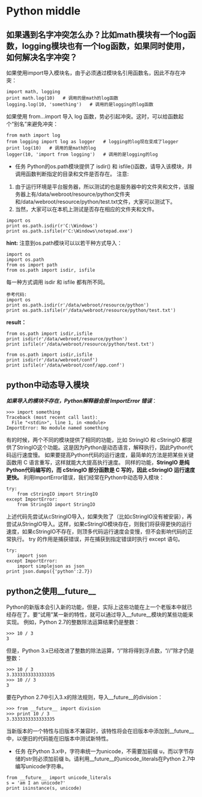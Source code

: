# Python middle
## 如果遇到名字冲突怎么办？比如math模块有一个log函数，logging模块也有一个log函数，如果同时使用，如何解决名字冲突？
如果使用import导入模块名，由于必须通过模块名引用函数名，因此不存在冲突：
```
import math, logging
print math.log(10)   # 调用的是math的log函数
logging.log(10, 'something')   # 调用的是logging的log函数
```
如果使用 from...import 导入 log 函数，势必引起冲突。这时，可以给函数起个“别名”来避免冲突：
```
from math import log
from logging import log as logger   # logging的log现在变成了logger
print log(10)   # 调用的是math的log
logger(10, 'import from logging')   # 调用的是logging的log
```
* 任务
Python的os.path模块提供了 isdir() 和 isfile()函数，请导入该模块，并调用函数判断指定的目录和文件是否存在。
注意: 
1. 由于运行环境是平台服务器，所以测试的也是服务器中的文件夹和文件，该服务器上有/data/webroot/resource/python文件夹和/data/webroot/resource/python/test.txt文件，大家可以测试下。
2. 当然，大家可以在本机上测试是否存在相应的文件夹和文件。
```
import os
print os.path.isdir(r'C:\Windows')
print os.path.isfile(r'C:\Windows\notepad.exe')
```
**hint:**
注意到os.path模块可以以若干种方式导入：
```
import os
import os.path
from os import path
from os.path import isdir, isfile
```
每一种方式调用 isdir 和 isfile 都有所不同。
```
参考代码:
import os
print os.path.isdir(r'/data/webroot/resource/python')
print os.path.isfile(r'/data/webroot/resource/python/test.txt')
```
**result：**
```
from os.path import isdir,isfile
print isdir(r'/data/webroot/resource/python')
print isfile(r'/data/webroot/resource/python/test.txt')

from os.path import isdir,isfile
print isdir(r'/data/webroot/conf')
print isfile(r'/data/webroot/conf/app.conf')
```

## python中动态导入模块
***如果导入的模块不存在，Python解释器会报 ImportError 错误***：
```
>>> import something
Traceback (most recent call last):
  File "<stdin>", line 1, in <module>
ImportError: No module named something
```
有的时候，两个不同的模块提供了相同的功能，比如 StringIO 和 cStringIO 都提供了StringIO这个功能。这是因为Python是动态语言，解释执行，因此Python代码运行速度慢。
如果要提高Python代码的运行速度，最简单的方法是把某些关键函数用 C 语言重写，这样就能大大提高执行速度。
同样的功能，**StringIO 是纯Python代码编写的，而 cStringIO 部分函数是 C 写的，因此 cStringIO 运行速度更快。**
利用ImportError错误，我们经常在Python中动态导入模块：
```
try:
    from cStringIO import StringIO
except ImportError:
    from StringIO import StringIO
```
上述代码先尝试从cStringIO导入，如果失败了（比如cStringIO没有被安装），再尝试从StringIO导入。这样，如果cStringIO模块存在，则我们将获得更快的运行速度，如果cStringIO不存在，则顶多代码运行速度会变慢，但不会影响代码的正常执行。
try 的作用是捕获错误，并在捕获到指定错误时执行 except 语句。
```
try:
    import json
except ImportError:
    import simplejson as json
print json.dumps({'python':2.7})
```


## python之使用__future__
Python的新版本会引入新的功能，但是，实际上这些功能在上一个老版本中就已经存在了。要“试用”某一新的特性，就可以通过导入__future__模块的某些功能来实现。
例如，Python 2.7的整数除法运算结果仍是整数：
```
>>> 10 / 3
3
```
但是，Python 3.x已经改进了整数的除法运算，“/”除将得到浮点数，“//”除才仍是整数：
```
>>> 10 / 3
3.3333333333333335
>>> 10 // 3
3
```
要在Python 2.7中引入3.x的除法规则，导入__future__的division：
```
>>> from __future__ import division
>>> print 10 / 3
3.3333333333333335
```
当新版本的一个特性与旧版本不兼容时，该特性将会在旧版本中添加到__future__中，以便旧的代码能在旧版本中测试新特性。
* 任务
在Python 3.x中，字符串统一为unicode，不需要加前缀 u，而以字节存储的str则必须加前缀 b。请利用__future__的unicode_literals在Python 2.7中编写unicode字符串。
```
from __future__ import unicode_literals 
s = 'am I an unicode?'
print isinstance(s, unicode)
```








